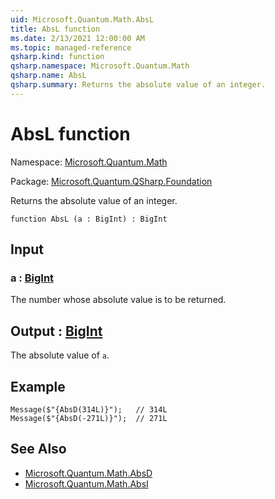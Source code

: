 ```yaml
---
uid: Microsoft.Quantum.Math.AbsL
title: AbsL function
ms.date: 2/13/2021 12:00:00 AM
ms.topic: managed-reference
qsharp.kind: function
qsharp.namespace: Microsoft.Quantum.Math
qsharp.name: AbsL
qsharp.summary: Returns the absolute value of an integer.
---
```


# AbsL function

Namespace: [Microsoft.Quantum.Math](xref:Microsoft.Quantum.Math)

Package: [Microsoft.Quantum.QSharp.Foundation](https://nuget.org/packages/Microsoft.Quantum.QSharp.Foundation)


Returns the absolute value of an integer.

```qsharp
function AbsL (a : BigInt) : BigInt
```


## Input

### a : [BigInt](xref:microsoft.quantum.lang-ref.bigint)

The number whose absolute value is to be returned.



## Output : [BigInt](xref:microsoft.quantum.lang-ref.bigint)

The absolute value of `a`.

## Example

```qsharpMessage($"{AbsD(314L)}");   // 314LMessage($"{AbsD(-271L)}");  // 271L```

## See Also

- [Microsoft.Quantum.Math.AbsD](xref:Microsoft.Quantum.Math.AbsD)
- [Microsoft.Quantum.Math.AbsI](xref:Microsoft.Quantum.Math.AbsI)
